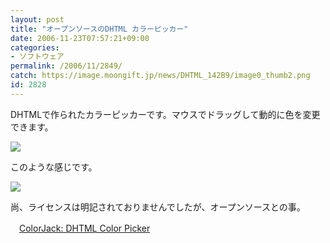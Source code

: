 ```yaml
---
layout: post
title: "オープンソースのDHTML カラーピッカー"
date: 2006-11-23T07:57:21+09:00
categories:
- ソフトウェア
permalink: /2006/11/2849/
catch: https://image.moongift.jp/news/DHTML_142B9/image0_thumb2.png
id: 2828
---
```

DHTMLで作られたカラーピッカーです。マウスでドラッグして動的に色を変更できます。

 

[![](https://image.moongift.jp/news/DHTML_142B9/image0_thumb1.png)](https://image.moongift.jp/news/DHTML_142B9/image011.png)

 

このような感じです。

 

[![](https://image.moongift.jp/news/DHTML_142B9/image0_thumb2.png)](https://image.moongift.jp/news/DHTML_142B9/image012.png)

 

尚、ライセンスは明記されておりませんでしたが、オープンソースとの事。

 

　[ColorJack: DHTML Color Picker](http://www.colorjack.com/plugin/)

